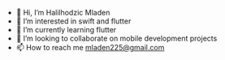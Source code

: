 - 👋 Hi, I’m Halilhodzic Mladen
- 👀 I’m interested in swift and flutter
- 🌱 I’m currently learning flutter
- 💞️ I’m looking to collaborate on mobile development projects
- 📫 How to reach me mladen225@gmail.com

<!---
mladen225/mladen225 is a ✨ special ✨ repository because its `README.md` (this file) appears on your GitHub profile.
You can click the Preview link to take a look at your changes.
--->
